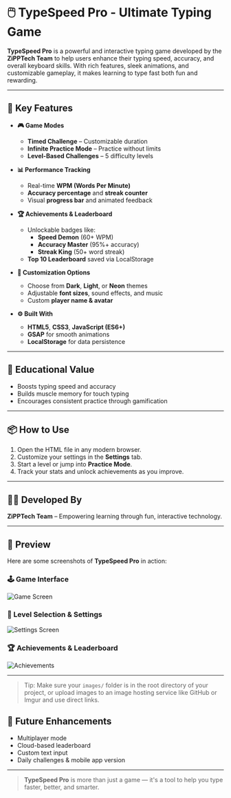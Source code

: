 # 🖱️ TypeSpeed Pro - Ultimate Typing Game

**TypeSpeed Pro** is a powerful and interactive typing game developed by the **ZiPPTech Team** to help users enhance their typing speed, accuracy, and overall keyboard skills. With rich features, sleek animations, and customizable gameplay, it makes learning to type fast both fun and rewarding.

---

## 🚀 Key Features

- **🎮 Game Modes**
  - **Timed Challenge** – Customizable duration
  - **Infinite Practice Mode** – Practice without limits
  - **Level-Based Challenges** – 5 difficulty levels

- **📊 Performance Tracking**
  - Real-time **WPM (Words Per Minute)**
  - **Accuracy percentage** and **streak counter**
  - Visual **progress bar** and animated feedback

- **🏆 Achievements & Leaderboard**
  - Unlockable badges like:
    - **Speed Demon** (60+ WPM)
    - **Accuracy Master** (95%+ accuracy)
    - **Streak King** (50+ word streak)
  - **Top 10 Leaderboard** saved via LocalStorage

- **🎨 Customization Options**
  - Choose from **Dark**, **Light**, or **Neon** themes
  - Adjustable **font sizes**, sound effects, and music
  - Custom **player name & avatar**

- **⚙️ Built With**
  - **HTML5**, **CSS3**, **JavaScript (ES6+)**
  - **GSAP** for smooth animations
  - **LocalStorage** for data persistence

---

## 🧠 Educational Value

- Boosts typing speed and accuracy
- Builds muscle memory for touch typing
- Encourages consistent practice through gamification

---

## 📦 How to Use

1. Open the HTML file in any modern browser.
2. Customize your settings in the **Settings** tab.
3. Start a level or jump into **Practice Mode**.
4. Track your stats and unlock achievements as you improve.

---

## 👨‍💻 Developed By

**ZiPPTech Team** – Empowering learning through fun, interactive technology.

---

## 📸 Preview

Here are some screenshots of **TypeSpeed Pro** in action:

### 🕹️ Game Interface
![Game Screen](images/screenshot1.png)

### 🎯 Level Selection & Settings
![Settings Screen](images/screenshot2.png)

### 🏆 Achievements & Leaderboard
![Achievements](images/screenshot3.png)

---

> Tip: Make sure your `images/` folder is in the root directory of your project, or upload images to an image hosting service like GitHub or Imgur and use direct links.


## 🌟 Future Enhancements

- Multiplayer mode
- Cloud-based leaderboard
- Custom text input
- Daily challenges & mobile app version

---

> **TypeSpeed Pro** is more than just a game — it's a tool to help you type faster, better, and smarter.
